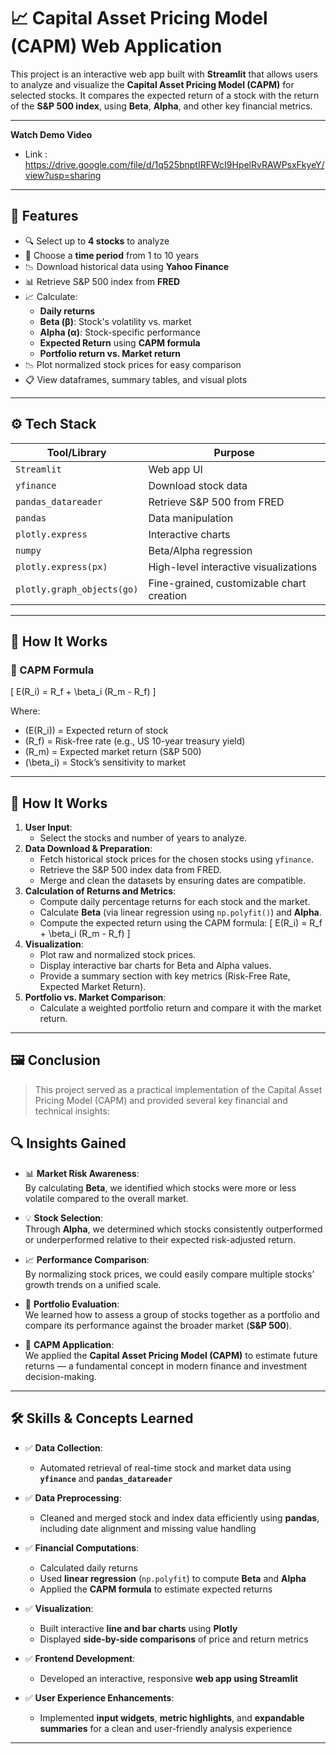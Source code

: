 # 📈 Capital Asset Pricing Model (CAPM) Web Application

This project is an interactive web app built with **Streamlit** that allows users to analyze and visualize the **Capital Asset Pricing Model (CAPM)** for selected stocks. It compares the expected return of a stock with the return of the **S&P 500 index**, using **Beta**, **Alpha**, and other key financial metrics.

---

**Watch Demo Video** 
- Link : https://drive.google.com/file/d/1q525bnptIRFWcI9HpelRvRAWPsxFkyeY/view?usp=sharing
  
---

## 🚀 Features

- 🔍 Select up to **4 stocks** to analyze
- 📅 Choose a **time period** from 1 to 10 years
- 📉 Download historical data using **Yahoo Finance**
- 📊 Retrieve S&P 500 index from **FRED**
- 📈 Calculate:
  - **Daily returns**
  - **Beta (β)**: Stock's volatility vs. market
  - **Alpha (α)**: Stock-specific performance
  - **Expected Return** using **CAPM formula**
  - **Portfolio return vs. Market return**
- 📉 Plot normalized stock prices for easy comparison
- 📋 View dataframes, summary tables, and visual plots

---

## ⚙️ Tech Stack

| Tool/Library       | Purpose                         |
|--------------------|----------------------------------|
| `Streamlit`        | Web app UI                      |
| `yfinance`         | Download stock data             |
| `pandas_datareader`| Retrieve S&P 500 from FRED      |
| `pandas`           | Data manipulation               |
| `plotly.express`   | Interactive charts              |
| `numpy`            | Beta/Alpha regression           |
| `plotly.express(px)`    | High-level interactive visualizations         |
| `plotly.graph_objects(go)` | Fine-grained, customizable chart creation   |

---

## 🧠 How It Works

### 🧮 CAPM Formula
\[
E(R_i) = R_f + \beta_i (R_m - R_f)
\]

Where:
- \(E(R_i)\) = Expected return of stock
- \(R_f\) = Risk-free rate (e.g., US 10-year treasury yield)
- \(R_m\) = Expected market return (S&P 500)
- \(\beta_i\) = Stock’s sensitivity to market

---

## 🧠 How It Works

1. **User Input**:  
   - Select the stocks and number of years to analyze.
2. **Data Download & Preparation**:  
   - Fetch historical stock prices for the chosen stocks using `yfinance`.
   - Retrieve the S&P 500 index data from FRED.
   - Merge and clean the datasets by ensuring dates are compatible.
3. **Calculation of Returns and Metrics**:  
   - Compute daily percentage returns for each stock and the market.
   - Calculate **Beta** (via linear regression using `np.polyfit()`) and **Alpha**.
   - Compute the expected return using the CAPM formula:
     \[
     E(R_i) = R_f + \beta_i (R_m - R_f)
     \]
4. **Visualization**:  
   - Plot raw and normalized stock prices.
   - Display interactive bar charts for Beta and Alpha values.
   - Provide a summary section with key metrics (Risk-Free Rate, Expected Market Return).
5. **Portfolio vs. Market Comparison**:  
   - Calculate a weighted portfolio return and compare it with the market return.

---

## 🖼️ Conclusion

> This project served as a practical implementation of the Capital Asset Pricing Model (CAPM) and provided several key financial and technical insights:

## 🔍 Insights Gained

- 📊 **Market Risk Awareness**:  
  By calculating **Beta**, we identified which stocks were more or less volatile compared to the overall market.

- 💡 **Stock Selection**:  
  Through **Alpha**, we determined which stocks consistently outperformed or underperformed relative to their expected risk-adjusted return.

- 📈 **Performance Comparison**:  
  By normalizing stock prices, we could easily compare multiple stocks’ growth trends on a unified scale.

- 💼 **Portfolio Evaluation**:  
  We learned how to assess a group of stocks together as a portfolio and compare its performance against the broader market (**S&P 500**).

- 🧮 **CAPM Application**:  
  We applied the **Capital Asset Pricing Model (CAPM)** to estimate future returns — a fundamental concept in modern finance and investment decision-making.

---

## 🛠️ Skills & Concepts Learned

- ✅ **Data Collection**:
  - Automated retrieval of real-time stock and market data using **`yfinance`** and **`pandas_datareader`**

- ✅ **Data Preprocessing**:
  - Cleaned and merged stock and index data efficiently using **pandas**, including date alignment and missing value handling

- ✅ **Financial Computations**:
  - Calculated daily returns
  - Used **linear regression** (`np.polyfit`) to compute **Beta** and **Alpha**
  - Applied the **CAPM formula** to estimate expected returns

- ✅ **Visualization**:
  - Built interactive **line and bar charts** using **Plotly**
  - Displayed **side-by-side comparisons** of price and return metrics

- ✅ **Frontend Development**:
  - Developed an interactive, responsive **web app using Streamlit**

- ✅ **User Experience Enhancements**:
  - Implemented **input widgets**, **metric highlights**, and **expandable summaries** for a clean and user-friendly analysis experience

---
